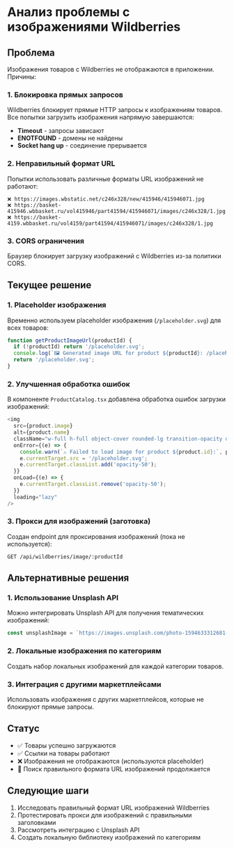 # Анализ проблемы с изображениями Wildberries

## Проблема
Изображения товаров с Wildberries не отображаются в приложении. Причины:

### 1. Блокировка прямых запросов
Wildberries блокирует прямые HTTP запросы к изображениям товаров. Все попытки загрузить изображения напрямую завершаются:
- **Timeout** - запросы зависают
- **ENOTFOUND** - домены не найдены
- **Socket hang up** - соединение прерывается

### 2. Неправильный формат URL
Попытки использовать различные форматы URL изображений не работают:
```
❌ https://images.wbstatic.net/c246x328/new/415946/415946071.jpg
❌ https://basket-415946.wbbasket.ru/vol415946/part41594/415946071/images/c246x328/1.jpg
❌ https://basket-4159.wbbasket.ru/vol4159/part41594/415946071/images/c246x328/1.jpg
```

### 3. CORS ограничения
Браузер блокирует загрузку изображений с Wildberries из-за политики CORS.

## Текущее решение

### 1. Placeholder изображения
Временно используем placeholder изображения (`/placeholder.svg`) для всех товаров:
```javascript
function getProductImageUrl(productId) {
  if (!productId) return '/placeholder.svg';
  console.log(`🖼️ Generated image URL for product ${productId}: /placeholder.svg`);
  return '/placeholder.svg';
}
```

### 2. Улучшенная обработка ошибок
В компоненте `ProductCatalog.tsx` добавлена обработка ошибок загрузки изображений:
```javascript
<img
  src={product.image}
  alt={product.name}
  className="w-full h-full object-cover rounded-lg transition-opacity duration-200"
  onError={(e) => {
    console.warn(`⚠️ Failed to load image for product ${product.id}:`, product.image);
    e.currentTarget.src = '/placeholder.svg';
    e.currentTarget.classList.add('opacity-50');
  }}
  onLoad={(e) => {
    e.currentTarget.classList.remove('opacity-50');
  }}
  loading="lazy"
/>
```

### 3. Прокси для изображений (заготовка)
Создан endpoint для проксирования изображений (пока не используется):
```
GET /api/wildberries/image/:productId
```

## Альтернативные решения

### 1. Использование Unsplash API
Можно интегрировать Unsplash API для получения тематических изображений:
```javascript
const unsplashImage = `https://images.unsplash.com/photo-1594633312681-425c7b97ccd1?w=300&h=400&fit=crop&crop=center`;
```

### 2. Локальные изображения по категориям
Создать набор локальных изображений для каждой категории товаров.

### 3. Интеграция с другими маркетплейсами
Использовать изображения с других маркетплейсов, которые не блокируют прямые запросы.

## Статус
- ✅ Товары успешно загружаются
- ✅ Ссылки на товары работают
- ❌ Изображения не отображаются (используются placeholder)
- 🔄 Поиск правильного формата URL изображений продолжается

## Следующие шаги
1. Исследовать правильный формат URL изображений Wildberries
2. Протестировать прокси для изображений с правильными заголовками
3. Рассмотреть интеграцию с Unsplash API
4. Создать локальную библиотеку изображений по категориям 